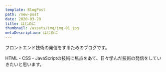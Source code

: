 ```yaml
---
template: BlogPost
path: /new-post
date: 2020-03-28
title: はじめに
thumbnail: /assets/img/img-01.jpg
metaDescription: はじめに
---
```


フロントエンド技術の発信をするためのブログです。

HTML・CSS・JavaScriptの技術に焦点をあて、日々学んだ技術の発信をしていきたいと思います。